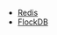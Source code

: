 - [Redis](https://github.com/antirez/redis)
- [FlockDB](https://github.com/twitter-archive/flockdb/tree/master/src/main/scala/com/twitter/flockdb)
